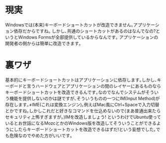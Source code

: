 # 現実 
Windowsでは(本来)キーボードショートカットが改造できません｡アプリケーション依存だからですね｡
しかし､共通のショートカットがあるのはなんでなの?というとWindows Formsが全部提供しているからなんです｡
アプリケーションの開発者の側からは簡単に改造できます｡

# 裏ワザ
基本的にキーボードショートカットはアプリケーションに依存します｡しかし､キーボードと言うハードウェアとアプリケーションの間のレイヤーにあるものならキーボードショートカットを改造できるんです｡なのでなんでシステムがそういう機能を提供しないのかは謎ですが､そういうものの一つにIM(Input Method)が存在します｡≠IME(これは変換エンジン)｡例えばMac風にCtrl+Spaceで入力切替とかですね｡しかしこれだと好きなコマンドを仕込めないので(まあ普通出来たらセキュリティ上怖すぎますが｡)IMを改造しましょう!
というわけでUbuntu使っているとお世話になるMozcとかのWindows版を改造してそういうことができるようにしたらキーボードショートカットを改造できるはずだ!という妄想でした｡でも危険なのでやめた方がいいです｡
